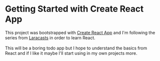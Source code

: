 # Getting Started with Create React App

This project was bootstrapped with [Create React App](https://github.com/facebook/create-react-app) and I'm following the series from [Laracasts](https://laracasts.com/series/beginning-react) in order to learn React.<br><br>
This will be a boring todo app but I hope to understand the basics from React and if I like it maybe I'll start using in my own projects more.

